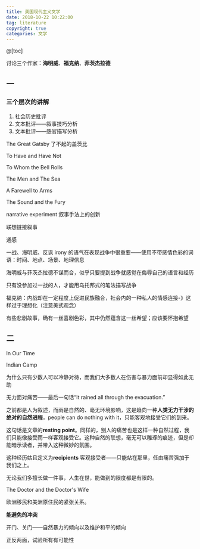 ```yaml
---
title: 美国现代主义文学
date: 2018-10-22 10:22:00
tag: literature
copyright: true
categories: 文学
---
```


@[toc]



讨论三个作家：**海明威**、**福克纳**、**菲茨杰拉德**

## 一

### 三个层次的讲解

1. 社会历史批评
2. 文本批评——叙事技巧分析
3. 文本批评——感官描写分析



The Great Gatsby 了不起的盖茨比	

To Have and Have Not	

To Whom the Bell Rolls	

The Men and The Sea

A  Farewell to Arms

The Sound and the Fury



narrative experiment 叙事手法上的创新

联想链接叙事

通感

一战、海明威、反讽 irony 的语气在表现战争中很重要——使用不带感情色彩的词语：时间、地点、场景、地理信息

海明威与菲茨杰拉德不谋而合，似乎只要提到战争就感觉在侮辱自己的语言和经历

只有没参加过一战的人，才能用乌托邦式的笔法描写战争

福克纳：内战却在一定程度上促进民族融合，社会内的一种私人的情感连接-》这样过于理想化（注意美式观念）

有些悲剧故事，确有一丝喜剧色彩，其中仍然蕴含这一丝希望；应该要怀抱希望



## 二

In Our Time



Indian Camp

为什么只有少数人可以冷静对待，而我们大多数人在伤害与暴力面前却显得如此无助

无力面对痛苦——最后一句话“It rained all through the evacuation.”

之前都是人为叙述，而雨是自然的、毫无环境影响，这是趋向一种**人类无力干涉的绝对的自然进程**，people can do nothing with it，只能客观地接受它们的到来。

这句话是文章的**resting point**。同样的，别人的痛苦也是这样一种自然过程，我们只能像接受雨一样客观接受它。这种自然的联想，毫无可以雕琢的痕迹，但是却能暗示读者，并带入这种微妙的氛围。

 这种经历姑且定义为**recipients** 客观接受者——只能站在那里，任由痛苦强加于我们之上。

无论我们多擅长做一件事，人生在世，能做到的限度都是有限的。



The Doctor and the Doctor's Wife

欧洲移民和美洲原住民的紧张关系。

**能避免的冲突**

开门、关门——自然暴力的倾向以及维护和平的倾向

正反两面，试验所有有可能性



